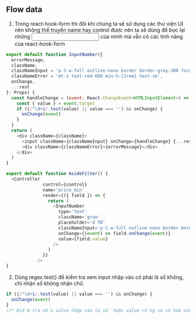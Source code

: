 ## Flow data

1. Trong react-hook-form thì đôi khi chúng ta sẽ sử dụng các thư viện UI nên không thể truyền name hay control được nên ta sẽ dùng <Controller> để bọc lại những <Input> của mình mà vẫn có các tính năng của react-hook-form

```js
export default function InputNumber({
  errorMessage,
  className,
  classNameInput = 'p-3 w-full outline-none border border-gray-300 focus:border-gray-500 rounded-sm focus:shadow-sm',
  classNameError = 'mt-1 text-red-600 min-h-[1rem] text-sm',
  onChange,
  ...rest
}: Props) {
  const handleChange = (event: React.ChangeEvent<HTMLInputElement>) => {
    const { value } = event.target
    if ((/^\d+$/.test(value) || value === '') && onChange) {
      onChange(event)
    }
  }
  return (
    <div className={className}>
      <input className={classNameInput} onChange={handleChange} {...rest} />
      <div className={classNameError}>{errorMessage}</div>
    </div>
  )
}

export default function AsideFilter() {
  <Controller
              control={control}
              name='price_min'
              render={({ field }) => {
                return (
                  <InputNumber
                    type='text'
                    className='grow'
                    placeholder='đ TỪ'
                    classNameInput='p-1 w-full outline-none border border-gray-300 focus:border-gray-500 rounded-sm focus:shadow-sm'
                    onChange={(event) => field.onChange(event)}
                    value={field.value}
                  />
                )
              }}
            />
}
```

2. Dùng regex.test() để kiểm tra xem input nhập vào có phải là số không, chỉ nhận số không nhận chữ.

```js
if ((/^\d+$/.test(value) || value === '') && onChange) {
  onChange(event)
}
//* Kiểm tra nếu value nhập vào là số hoặc value rỗng và có hàm onChange thì mới chạy hàm onChange
```
